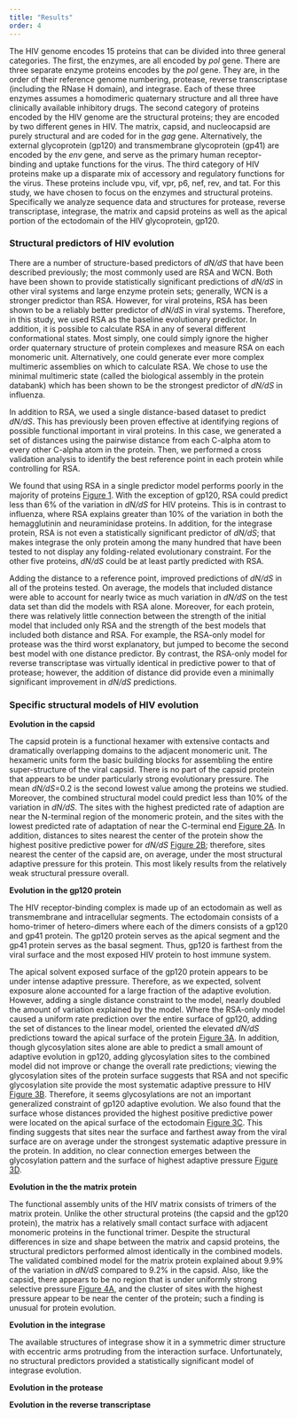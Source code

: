 ```yaml
---
title: "Results"
order: 4
---
```

<!--The results of the experiment. See [Figure 1](#figure-1), [Figure 2](#figure-2), [Figure 3](#figure-3), and [Figure 4](#figure-4), for details.-->

The HIV genome encodes 15 proteins that can be divided into three general categories. The first, the enzymes, are all encoded by *pol* gene. There are three separate enzyme proteins encodes by the *pol* gene. They are, in the order of their reference genome numbering, protease, reverse transcriptase (including the RNase H domain), and integrase. Each of these three enzymes assumes a homodimeric quaternary structure and all three have clinically available inhibitory drugs. The second category of proteins encoded by the HIV genome are the structural proteins; they are encoded by two different genes in HIV. The matrix, capsid, and nucleocapsid are purely structural and are coded for in the *gag* gene. Alternatively, the external glycoprotein (gp120) and transmembrane glycoprotein (gp41) are encoded by the *env* gene, and serve as the primary human receptor-binding and uptake functions for the virus. The third category of HIV proteins make up a disparate mix of accessory and regulatory functions for the virus. These proteins include vpu, vif, vpr, p6, nef, rev, and tat. For this study, we have chosen to focus on the enzymes and structural proteins. Specifically we analyze sequence data and structures for protease, reverse transcriptase, integrase, the matrix and capsid proteins as well as the apical portion of the ectodomain of the HIV glycoprotein, gp120. 

### Structural predictors of HIV evolution

There are a number of structure-based predictors of *dN/dS* that have been described previously; the most commonly used are RSA and WCN. Both have been shown to provide statistically significant predictions of *dN/dS* in other viral systems and large enzyme protein sets; generally, WCN is a stronger predictor than RSA. However, for viral proteins, RSA has been shown to be a reliably better predictor of *dN/dS* in viral systems. Therefore, in this study, we used RSA as the baseline evolutionary predictor. In addition, it is possible to calculate RSA in any of several different conformational states. Most simply, one could simply ignore the higher order quaternary structure of protein complexes and measure RSA on each monomeric unit. Alternatively, one could generate ever more complex multimeric assemblies on which to calculate RSA. We chose to use the minimal multimeric state (called the biological assembly in the protein databank) which has been shown to be the strongest predictor of *dN/dS* in influenza. 

In addition to RSA, we used a single distance-based dataset to predict *dN/dS*. This has previously been proven effective at identifying regions of possible functional important in viral proteins. In this case, we generated a set of distances using the pairwise distance from each C-alpha atom to every other C-alpha atom in the protein. Then, we performed a cross validation analysis to identify the best reference point in each protein while controlling for RSA.

We found that using RSA in a single predictor model performs poorly in the majority of proteins [Figure 1](#figure-1). With the exception of gp120, RSA could predict less than 6% of the variation in *dN/dS* for HIV proteins. This is in contrast to influenza, where RSA explains greater than 10% of the variation in both the hemagglutinin and neuraminidase proteins. In addition, for the integrase protein, RSA is not even a statistically significant predictor of *dN/dS*; that makes integrase the only protein among the many hundred that have been tested to not display any folding-related evolutionary constraint. For the other five proteins, *dN/dS* could be at least partly predicted with RSA. 

Adding the distance to a reference point, improved predictions of *dN/dS* in all of the proteins tested. On average, the models that included distance were able to account for nearly twice as much variation in *dN/dS* on the test data set than did the models with RSA alone. Moreover, for each protein, there was relatively little connection between the strength of the initial model that included only RSA and the strength of the best models that included both distance and RSA. For example, the RSA-only model for protease was the third worst explanatory, but jumped to become the second best model with one distance predictor. By contrast, the RSA-only model for reverse transcriptase was virtually identical in predictive power to that of protease; however, the addition of distance did provide even a minimally significant improvement in *dN/dS* predictions. 

### Specific structural models of HIV evolution

**Evolution in the capsid**

The capsid protein is a functional hexamer with extensive contacts and dramatically overlapping domains to the adjacent monomeric unit. The hexameric units form the basic building blocks for assembling the entire super-structure of the viral capsid. There is no part of the capsid protein that appears to be under particularly strong evolutionary pressure. The mean *dN/dS*=0.2 is the second lowest value among the proteins we studied. Moreover, the combined structural model could predict less than 10% of the variation in *dN/dS*. The sites with the highest predicted rate of adaption are near the N-terminal region of the monomeric protein, and the sites with the lowest predicted rate of adaptation of near the C-terminal end [Figure 2A](#figure-2). In addition, distances to sites nearest the center of the protein show the highest positive predictive power for *dN/dS* [Figure 2B](#figure-2); therefore, sites nearest the center of the capsid are, on average, under the most structural adaptive pressure for this protein. This most likely results from the relatively weak structural pressure overall.

**Evolution in the gp120 protein**

The HIV receptor-binding complex is made up of an ectodomain as well as transmembrane and intracellular segments. The ectodomain consists of a homo-trimer of hetero-dimers where each of the dimers consists of a gp120 and gp41 protein. The gp120 protein serves as the apical segment and the gp41 protein serves as the basal segment. Thus, gp120 is farthest from the viral surface and the most exposed HIV protein to host immune system. 

The apical solvent exposed surface of the gp120 protein appears to be under intense adaptive pressure. Therefore, as we expected, solvent exposure alone accounted for a large fraction of the adaptive evolution. However, adding a single distance constraint to the model, nearly doubled the amount of variation explained by the model. Where the RSA-only model caused a uniform rate prediction over the entire surface of gp120, adding the set of distances to the linear model, oriented the elevated *dN/dS* predictions toward the apical surface of the protein [Figure 3A](#figure-3). In addition, though glycosylation sites alone are able to predict a small amount of adaptive evolution in gp120, adding glycosylation sites to the combined model did not improve or change the overall rate predictions; viewing the glycosylation sites of the protein surface suggests that RSA and not specific glycosylation site provide the most systematic adaptive pressure to HIV [Figure 3B](#figure-3). Therefore, it seems glycosylations are not an important generalized constraint of gp120 adaptive evolution. We also found that the surface whose distances provided the highest positive predictive power were located on the apical surface of the ectodomain [Figure 3C](#figure-3). This finding suggests that sites near the surface and farthest away from the viral surface are on average under the strongest systematic adaptive pressure in the protein. In addition, no clear connection emerges between the glycosylation pattern and the surface of highest adaptive pressure [Figure 3D](#figure-3).

**Evolution in the the matrix protein**

The functional assembly units of the HIV matrix consists of trimers of the matrix protein. Unlike the other structural proteins (the capsid and the gp120 protein), the matrix has a relatively small contact surface with adjacent monomeric proteins in the functional trimer. Despite the structural differences in size and shape between the matrix and capsid proteins, the structural predictors performed almost identically in the combined models. The validated combined model for the matrix protein explained about 9.9% of the variation in *dN/dS* compared to 9.2% in the capsid. Also, like the capsid, there appears to be no region that is under uniformly strong selective pressure [Figure 4A](#figure-4), and the cluster of sites with the highest pressure appear to be near the center of the protein; such a finding is unusual for protein evolution.

**Evolution in the integrase**

The available structures of integrase show it in a symmetric dimer structure with eccentric arms protruding from the interaction surface. Unfortunately, no structural predictors provided a statistically significant model of integrase evolution.

**Evolution in the protease**

**Evolution in the reverse transcriptase**

